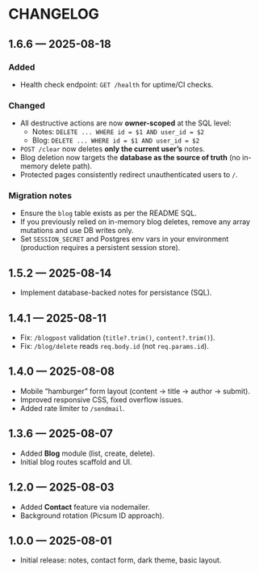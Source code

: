 # CHANGELOG

## 1.6.6 — 2025-08-18
### Added
- Health check endpoint: `GET /health` for uptime/CI checks.

### Changed
- All destructive actions are now **owner-scoped** at the SQL level:
  - Notes: `DELETE ... WHERE id = $1 AND user_id = $2`
  - Blog: `DELETE ... WHERE id = $1 AND user_id = $2`
- `POST /clear` now deletes **only the current user’s** notes.
- Blog deletion now targets the **database as the source of truth** (no in-memory delete path).
- Protected pages consistently redirect unauthenticated users to `/`.

### Migration notes
- Ensure the `blog` table exists as per the README SQL.
- If you previously relied on in-memory blog deletes, remove any array mutations and use DB writes only.
- Set `SESSION_SECRET` and Postgres env vars in your environment (production requires a persistent session store).

## 1.5.2 — 2025-08-14
- Implement database-backed notes for persistance (SQL).

## 1.4.1 — 2025-08-11
- Fix: `/blogpost` validation (`title?.trim()`, `content?.trim()`).
- Fix: `/blog/delete` reads `req.body.id` (not `req.params.id`).

## 1.4.0 — 2025-08-08
- Mobile “hamburger” form layout (content → title → author → submit).
- Improved responsive CSS, fixed overflow issues.
- Added rate limiter to `/sendmail`.

## 1.3.6 — 2025-08-07
- Added **Blog** module (list, create, delete).
- Initial blog routes scaffold and UI.

## 1.2.0 — 2025-08-03
- Added **Contact** feature via nodemailer.
- Background rotation (Picsum ID approach).

## 1.0.0 — 2025-08-01
- Initial release: notes, contact form, dark theme, basic layout.
